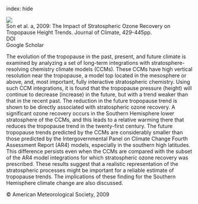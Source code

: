 index: hide

<div class="Citation">
    <div class="Citation-thumb CitationThumb-linked"  data-href="https://doi.org/10.1175/2008jcli2215.1">
      <img src="https://static.claimspace.cloud/climate-study-static/refs/thumbs/11/Son_et_al_2009a-thumb.png" />
    </div>

  <div class="Citation-body">
    <div class="Citation-text">Son et al. a, 2009: The Impact of Stratospheric Ozone Recovery on Tropopause Height Trends. <span class="Article-journal">Journal of Climate, </span><span class="Article-volume"></span>429-445pp.</div>
    <div class="Citation-links">
      <div class="CitationLink" data-href="https://doi.org/10.1175/2008jcli2215.1">
        <div class="CitationLink-icon CitationLink-Doi"></div>
        <div class="CitationLink-text">DOI</div>
      </div>
      <div class="CitationLink" data-href="https://scholar.google.com/scholar?q=10.1175/2008jcli2215.1">
        <div class="CitationLink-icon CitationLink-Scholar"></div>
        <div class="CitationLink-text">Google Scholar</div>
      </div>
    </div>
  </div>
</div>

The evolution of the tropopause in the past, present, and future climate is examined by analyzing a set of long-term integrations with stratosphere-resolving chemistry climate models (CCMs). These CCMs have high vertical resolution near the tropopause, a model top located in the mesosphere or above, and, most important, fully interactive stratospheric chemistry. Using such CCM integrations, it is found that the tropopause pressure (height) will continue to decrease (increase) in the future, but with a trend weaker than that in the recent past. The reduction in the future tropopause trend is shown to be directly associated with stratospheric ozone recovery. A significant ozone recovery occurs in the Southern Hemisphere lower stratosphere of the CCMs, and this leads to a relative warming there that reduces the tropopause trend in the twenty-first century. The future tropopause trends predicted by the CCMs are considerably smaller than those predicted by the Intergovernmental Panel on Climate Change Fourth Assessment Report (AR4) models, especially in the southern high latitudes. This difference persists even when the CCMs are compared with the subset of the AR4 model integrations for which stratospheric ozone recovery was prescribed. These results suggest that a realistic representation of the stratospheric processes might be important for a reliable estimate of tropopause trends. The implications of these finding for the Southern Hemisphere climate change are also discussed.

<div class="Citation-copy">
&copy; American Meteorological Society, 2009
</div>